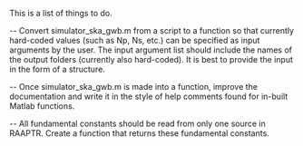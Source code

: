 This is a list of things to do.

-- Convert simulator_ska_gwb.m from a script to a function so that currently hard-coded values (such as Np, Ns, etc.) can be specified as input arguments by the user. The input argument list should include the names of the output folders (currently also hard-coded). It is best to provide the input in the form of a structure.

-- Once simulator_ska_gwb.m is made into a function, improve the documentation and write it in the style of help comments found for in-built Matlab functions. 

-- All fundamental constants should be read from only one source in RAAPTR. Create a function that returns these fundamental constants.
